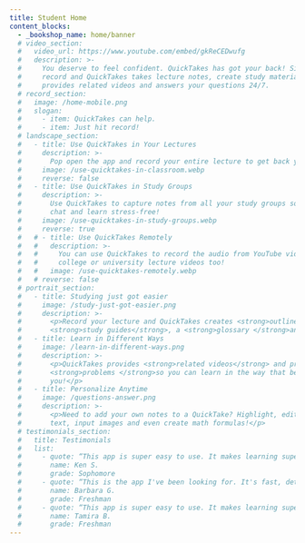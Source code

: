 ```yaml
---
title: Student Home
content_blocks:
  - _bookshop_name: home/banner
  # video_section:
  #   video_url: https://www.youtube.com/embed/gkReCEDwufg
  #   description: >-
  #     You deserve to feel confident. QuickTakes has got your back! Simply hit
  #     record and QuickTakes takes lecture notes, create study materials,
  #     provides related videos and answers your questions 24/7.
  # record_section:
  #   image: /home-mobile.png
  #   slogan:
  #     - item: QuickTakes can help.
  #     - item: Just hit record!
  # landscape_section:
  #   - title: Use QuickTakes in Your Lectures
  #     description: >-
  #       Pop open the app and record your entire lecture to get back your QuickTake!
  #     image: /use-quicktakes-in-classroom.webp
  #     reverse: false
  #   - title: Use QuickTakes in Study Groups
  #     description: >-
  #       Use QuickTakes to capture notes from all your study groups so you can
  #       chat and learn stress-free!
  #     image: /use-quicktakes-in-study-groups.webp
  #     reverse: true
  #   # - title: Use QuickTakes Remotely
  #   #   description: >-
  #   #     You can use QuickTakes to record the audio from YouTube videos or
  #   #     college or university lecture videos too!
  #   #   image: /use-quicktakes-remotely.webp
  #   # reverse: false
  # portrait_section:
  #   - title: Studying just got easier
  #     image: /study-just-got-easier.png
  #     description: >-
  #       <p>Record your lecture and QuickTakes creates <strong>outlines</strong>,
  #       <strong>study guides</strong>, a <strong>glossary </strong>and more!</p>
  #   - title: Learn in Different Ways
  #     image: /learn-in-different-ways.png
  #     description: >-
  #       <p>QuickTakes provides <strong>related videos</strong> and practice
  #       <strong>problems </strong>so you can learn in the way that best suits
  #       you!</p>
  #   - title: Personalize Anytime
  #     image: /questions-answer.png
  #     description: >-
  #       <p>Need to add your own notes to a QuickTake? Highlight, edit or add
  #       text, input images and even create math formulas!</p>
  # testimonials_section:
  #   title: Testimonials
  #   list:
  #     - quote: “This app is super easy to use. It makes learning super intuitive!”
  #       name: Ken S.
  #       grade: Sophomore
  #     - quote: “This is the app I've been looking for. It's fast, detailed, and helping me pass my classes”
  #       name: Barbara G.
  #       grade: Freshman
  #     - quote: “This app is super easy to use. It makes learning super intuitive!”
  #       name: Tamira B.
  #       grade: Freshman
---
```

